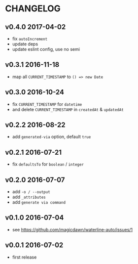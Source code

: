# CHANGELOG

## v0.4.0 2017-04-02
- fix `autoIncrement`
- update deps
- update eslint config, use no semi

## v0.3.1 2016-11-18
- map all `CURRENT_TIMESTAMP` to `() => new Date`

## v0.3.0 2016-10-24
- fix `CURRENT_TIMESTAMP` for `datetime`
- and delete `CURRENT_TIMESTAMP` in `createdAt` & `updatedAt`

## v0.2.2 2016-08-22
- add `generated-via` option, default `true`

## v0.2.1 2016-07-21
- fix `defaultsTo` for `boolean` / `integer`

## v0.2.0 2016-07-07
- add `-o / --output`
- add `_attributes`
- add `generate via command`

## v0.1.0 2016-07-04
- see https://github.com/magicdawn/waterline-auto/issues/1

## v0.0.1 2016-07-02
- first release